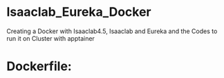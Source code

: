 # Isaaclab_Eureka_Docker
Creating a Docker with Isaaclab4.5, Isaaclab and Eureka and the Codes to run it on Cluster with apptainer

# Dockerfile:
